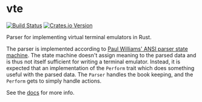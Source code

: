 vte
===

[![Build Status](https://travis-ci.org/alacritty/vte.svg?branch=master)](https://travis-ci.org/alacritty/vte)
[![Crates.io Version](https://img.shields.io/crates/v/vte.svg)](https://crates.io/crates/vte/)

Parser for implementing virtual terminal emulators in Rust.

The parser is implemented according to [Paul Williams' ANSI parser state
machine]. The state machine doesn't assign meaning to the parsed data and is
thus not itself sufficient for writing a terminal emulator. Instead, it is
expected that an implementation of the `Perform` trait which does something
useful with the parsed data. The `Parser` handles the book keeping, and the
`Perform` gets to simply handle actions.

See the [docs] for more info.

[Paul Williams' ANSI parser state machine]: https://vt100.net/emu/dec_ansi_parser
[docs]: https://docs.rs/crate/vte/
